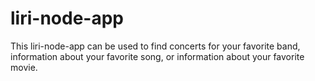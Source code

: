 # liri-node-app

This liri-node-app can be used to find concerts for your favorite band, information about your favorite song, or information about your favorite movie.

